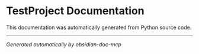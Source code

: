 # TestProject Documentation

This documentation was automatically generated from Python source code.


---
*Generated automatically by obsidian-doc-mcp*
